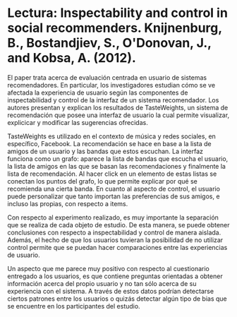 # Lectura: Inspectability and control in social recommenders. Knijnenburg, B., Bostandjiev, S., O'Donovan, J., and Kobsa, A. (2012).

El paper trata acerca de evaluación centrada en usuario de sistemas recomendadores. En particular, los investigadores estudian cómo se ve afectada la experiencia de usuario según las componentes de inspectabilidad y control de la interfaz de un sistema recomendador. Los autores presentan y explican los resultados de TasteWeights, un sistema de recomendación que posee una interfaz de usuario la cual permite visualizar, explicicar y modificar las sugerencias ofrecidas.    

TasteWeights es utilizado en el contexto de música y redes sociales, en específico, Facebook. La recomendación se hace en base a la lista de amigos de un usuario y las bandas que estos escuchan. La interfaz funciona como un grafo: aparece la lista de bandas que escucha el usuario, la lista de amigos en las que se basan las recomendaciones y finalmente la lista de recomendación. Al hacer click en un elemento de estas listas se conectan los puntos del grafo, lo que permite explicar por qué se recomienda una cierta banda. En cuanto al aspecto de control, el usuario puede personalizar que tanto importan las preferencias de sus amigos, e incluso las propias, con respecto a items.

Con respecto al experimento realizado, es muy importante la separación que se realiza de cada objeto de estudio. De esta manera, se puede obtener conclusiones con respecto a inspectabilidad y control de manera aislada. Además, el hecho de que los usuarios tuvieran la posibilidad de no utilizar control permite que se puedan hacer comparaciones entre las experiencias de usuario. 

Un aspecto que me parece muy positivo con respecto al cuestionario entregado a los usuarios, es que contiene preguntas orientadas a obtener información acerca del propio usuario y no tan sólo acerca de su experiencia con el sistema. A través de estos datos podrían detectarse ciertos patrones entre los usuarios o quizás detectar algún tipo de bias que se encuentre en los participantes del estudio.  

